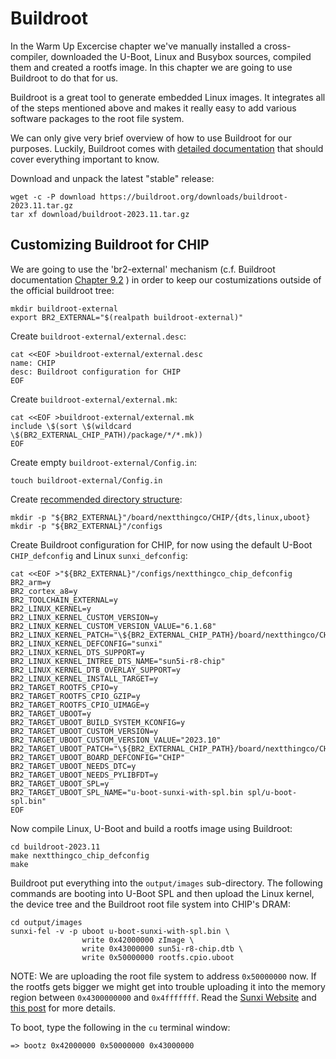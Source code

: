 # Buildroot

In the Warm Up Excercise chapter we've manually installed a cross-compiler,
downloaded the U-Boot, Linux and Busybox sources, compiled them and created
a rootfs image.
In this chapter we are going to use Buildroot to do that for us.

Buildroot is a great tool to generate embedded Linux images.
It integrates all of the steps mentioned above and makes it really easy to
add various software packages to the root file system.

We can only give very brief overview of how to use Buildroot for our purposes.
Luckily, Buildroot comes with
[detailed documentation](https://buildroot.org/downloads/manual/manual.html)
 that should cover everything important to know.

Download and unpack the latest "stable" release:

```shell
wget -c -P download https://buildroot.org/downloads/buildroot-2023.11.tar.gz
tar xf download/buildroot-2023.11.tar.gz
```

## Customizing Buildroot for CHIP

We are going to use the 'br2-external' mechanism (c.f. Buildroot documentation
 [Chapter 9.2](https://buildroot.org/downloads/manual/manual.html#outside-br-custom)
 ) in order to keep our
costumizations outside of the official buildroot tree:

```
mkdir buildroot-external
export BR2_EXTERNAL="$(realpath buildroot-external)"
```

Create `buildroot-external/external.desc`:

```
cat <<EOF >buildroot-external/external.desc
name: CHIP
desc: Buildroot configuration for CHIP
EOF
```

Create `buildroot-external/external.mk`:

```
cat <<EOF >buildroot-external/external.mk
include \$(sort \$(wildcard \$(BR2_EXTERNAL_CHIP_PATH)/package/*/*.mk))
EOF
```

Create empty `buildroot-external/Config.in`:

```
touch buildroot-external/Config.in
```

Create
[recommended directory structure](https://buildroot.org/downloads/manual/manual.html#customize-dir-structure):

```shell
mkdir -p "${BR2_EXTERNAL}"/board/nextthingco/CHIP/{dts,linux,uboot}
mkdir -p "${BR2_EXTERNAL}"/configs
```

Create Buildroot configuration for CHIP, for now using the default U-Boot
`CHIP_defconfig` and Linux `sunxi_defconfig`:

```shell
cat <<EOF >"${BR2_EXTERNAL}"/configs/nextthingco_chip_defconfig
BR2_arm=y
BR2_cortex_a8=y
BR2_TOOLCHAIN_EXTERNAL=y
BR2_LINUX_KERNEL=y
BR2_LINUX_KERNEL_CUSTOM_VERSION=y
BR2_LINUX_KERNEL_CUSTOM_VERSION_VALUE="6.1.68"
BR2_LINUX_KERNEL_PATCH="\${BR2_EXTERNAL_CHIP_PATH}/board/nextthingco/CHIP/linux"
BR2_LINUX_KERNEL_DEFCONFIG="sunxi"
BR2_LINUX_KERNEL_DTS_SUPPORT=y
BR2_LINUX_KERNEL_INTREE_DTS_NAME="sun5i-r8-chip"
BR2_LINUX_KERNEL_DTB_OVERLAY_SUPPORT=y
BR2_LINUX_KERNEL_INSTALL_TARGET=y
BR2_TARGET_ROOTFS_CPIO=y
BR2_TARGET_ROOTFS_CPIO_GZIP=y
BR2_TARGET_ROOTFS_CPIO_UIMAGE=y
BR2_TARGET_UBOOT=y
BR2_TARGET_UBOOT_BUILD_SYSTEM_KCONFIG=y
BR2_TARGET_UBOOT_CUSTOM_VERSION=y
BR2_TARGET_UBOOT_CUSTOM_VERSION_VALUE="2023.10"
BR2_TARGET_UBOOT_PATCH="\${BR2_EXTERNAL_CHIP_PATH}/board/nextthingco/CHIP/uboot"
BR2_TARGET_UBOOT_BOARD_DEFCONFIG="CHIP"
BR2_TARGET_UBOOT_NEEDS_DTC=y
BR2_TARGET_UBOOT_NEEDS_PYLIBFDT=y
BR2_TARGET_UBOOT_SPL=y
BR2_TARGET_UBOOT_SPL_NAME="u-boot-sunxi-with-spl.bin spl/u-boot-spl.bin"
EOF
```

Now compile Linux, U-Boot and build a rootfs image using Buildroot:

```shell
cd buildroot-2023.11
make nextthingco_chip_defconfig
make
```

Buildroot put everything into the `output/images` sub-directory.
The following commands are booting into U-Boot SPL and then upload the Linux
kernel, the device tree and the Buildroot root file system into CHIP's DRAM:
```shell
cd output/images
sunxi-fel -v -p uboot u-boot-sunxi-with-spl.bin \
                write 0x42000000 zImage \
                write 0x43000000 sun5i-r8-chip.dtb \
                write 0x50000000 rootfs.cpio.uboot
```

NOTE: We are uploading the root file system to address `0x50000000` now.
If the rootfs gets bigger we might get into trouble uploading it into the
memory region between `0x4300000000` and `0x4fffffff`.
Read the [Sunxi Website](https://linux-sunxi.org/Initial_Ramdisk) and
[this post](https://groups.google.com/g/linux-sunxi/c/Itt3Bko0bVA/m/Mqt5zTj1qaIJ)
for more details.

To boot, type the following in the `cu` terminal window:
```
=> bootz 0x42000000 0x50000000 0x43000000
```
